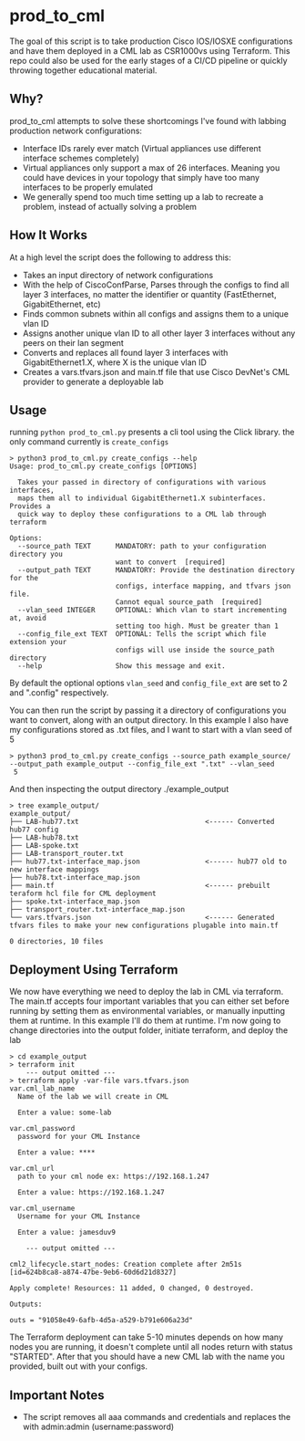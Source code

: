 # prod_to_cml
The goal of this script is to take production Cisco IOS/IOSXE configurations and have them deployed in a CML lab as CSR1000vs using Terraform. This repo could also be used for the early stages of a CI/CD pipeline or quickly throwing together educational material. 

## Why?
prod_to_cml attempts to solve these shortcomings I've found with labbing production network configurations:
- Interface IDs rarely ever match (Virtual appliances use different interface schemes completely)
- Virtual appliances only support a max of 26 interfaces. Meaning you could have devices in your topology that simply have too many interfaces to be properly emulated
- We generally spend too much time setting up a lab to recreate a problem, instead of actually solving a problem

## How It Works
At a high level the script does the following to address this:
- Takes an input directory of network configurations
- With the help of CiscoConfParse, Parses through the configs to find all layer 3 interfaces, no matter the identifier or quantity (FastEthernet, GigabitEthernet, etc)
- Finds common subnets within all configs and assigns them to a unique vlan ID
- Assigns another unique vlan ID to all other layer 3 interfaces without any peers on their lan segment
- Converts and replaces all found layer 3 interfaces with GigabitEthernet1.X, where X is the unique vlan ID
- Creates a vars.tfvars.json and main.tf file that use Cisco DevNet's CML provider to generate a deployable lab 

## Usage
running ```python prod_to_cml.py``` presents a cli tool using the Click library. the only command currently is ```create_configs```
```
> python3 prod_to_cml.py create_configs --help
Usage: prod_to_cml.py create_configs [OPTIONS]

  Takes your passed in directory of configurations with various interfaces,
  maps them all to individual GigabitEthernet1.X subinterfaces. Provides a
  quick way to deploy these configurations to a CML lab through terraform

Options:
  --source_path TEXT      MANDATORY: path to your configuration directory you
                          want to convert  [required]
  --output_path TEXT      MANDATORY: Provide the destination directory for the
                          configs, interface mapping, and tfvars json file.
                          Cannot equal source_path  [required]
  --vlan_seed INTEGER     OPTIONAL: Which vlan to start incrementing at, avoid
                          setting too high. Must be greater than 1
  --config_file_ext TEXT  OPTIONAL: Tells the script which file extension your
                          configs will use inside the source_path directory
  --help                  Show this message and exit.
```

By default the optional options ```vlan_seed``` and ```config_file_ext``` are set to 2 and ".config" respectively. 

You can then run the script by passing it a directory of configurations you want to convert, along with an output directory. In this example I also have my configurations stored as .txt files, and I want to start with a vlan seed of 5

```
> python3 prod_to_cml.py create_configs --source_path example_source/ --output_path example_output --config_file_ext ".txt" --vlan_seed
 5
```

And then inspecting the output directory ./example_output

```
> tree example_output/
example_output/
├── LAB-hub77.txt                               <------ Converted hub77 config
├── LAB-hub78.txt
├── LAB-spoke.txt
├── LAB-transport_router.txt
├── hub77.txt-interface_map.json                <------ hub77 old to new interface mappings
├── hub78.txt-interface_map.json
├── main.tf                                     <------ prebuilt teraform hcl file for CML deployment
├── spoke.txt-interface_map.json
├── transport_router.txt-interface_map.json
└── vars.tfvars.json                            <------ Generated tfvars files to make your new configurations plugable into main.tf

0 directories, 10 files

```
## Deployment Using Terraform
We now have everything we need to deploy the lab in CML via terraform. The main.tf accepts four important variables that you can either set before running by setting them as environmental variables, or manually inputting them at runtime. In this example I'll do them at runtime. I'm now going to change directories into the output folder, initiate terraform, and deploy the lab

```
> cd example_output
> terraform init
    --- output omitted ---
> terraform apply -var-file vars.tfvars.json
var.cml_lab_name
  Name of the lab we will create in CML

  Enter a value: some-lab

var.cml_password
  password for your CML Instance

  Enter a value: ****           

var.cml_url
  path to your cml node ex: https://192.168.1.247

  Enter a value: https://192.168.1.247

var.cml_username
  Username for your CML Instance

  Enter a value: jamesduv9

    --- output omitted ---

cml2_lifecycle.start_nodes: Creation complete after 2m51s [id=624b8ca8-a874-47be-9eb6-60d6d21d8327]

Apply complete! Resources: 11 added, 0 changed, 0 destroyed.

Outputs:

outs = "91058e49-6afb-4d5a-a529-b791e606a23d"
```

The Terraform deployment can take 5-10 minutes depends on how many nodes you are running, it doesn't complete until all nodes return with status "STARTED". After that you should have a new CML lab with the name you provided, built out with your configs. 

## Important Notes
- The script removes all aaa commands and credentials and replaces the with admin:admin (username:password)



